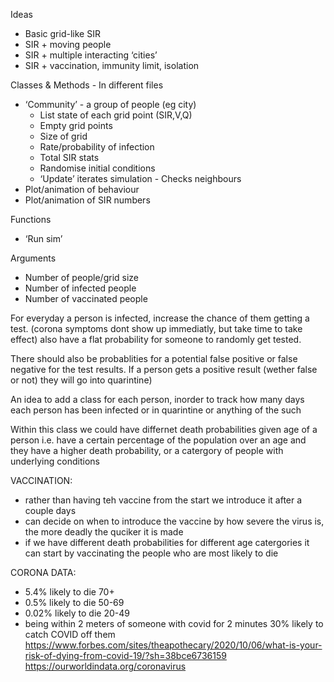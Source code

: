 Ideas
- Basic grid-like SIR
- SIR + moving people
- SIR + multiple interacting ‘cities’
- SIR + vaccination, immunity limit, isolation

Classes & Methods - In different files
- ‘Community’ - a group of people (eg city)
    - List state of each grid point (SIR,V,Q)
    - Empty grid points
    - Size of grid
    - Rate/probability of infection
    - Total SIR stats
    - Randomise initial conditions
    - ‘Update’ iterates simulation
            - Checks neighbours
- Plot/animation of behaviour 
- Plot/animation of SIR numbers

Functions
- ‘Run sim’

Arguments
- Number of people/grid size
- Number of infected people
- Number of vaccinated people



For everyday a person is infected, increase the chance of them getting a test. 
(corona symptoms dont show up immediatly, but take time to take effect)
also have a flat probability for someone to randomly get tested.

There should also be probablities for a potential false positive or false negative for the test results.
If a person gets a positive result (wether false or not) they will go into quarintine)

An idea to add a class for each person, inorder to track how many days each person has been infected or in quarintine
or anything of the such

Within this class we could have differnet death probabilities given age of a person i.e. have a certain percentage of
the population over an age and they have a higher death probability, or a catergory of people with underlying conditions


VACCINATION:
- rather than having teh vaccine from the start we introduce it after a couple days
- can decide on when to introduce the vaccine by how severe the virus is, the more deadly the quciker it is made
- if we have different death probabilities for different age catergories it can start by vaccinating the people who are
most likely to die

CORONA DATA:
- 5.4% likely to die 70+
- 0.5% likely to die 50-69
- 0.02% likely to die 20-49
- being within 2 meters of someone with covid for 2 minutes 30% likely to catch COVID off them
https://www.forbes.com/sites/theapothecary/2020/10/06/what-is-your-risk-of-dying-from-covid-19/?sh=38bce6736159
https://ourworldindata.org/coronavirus

